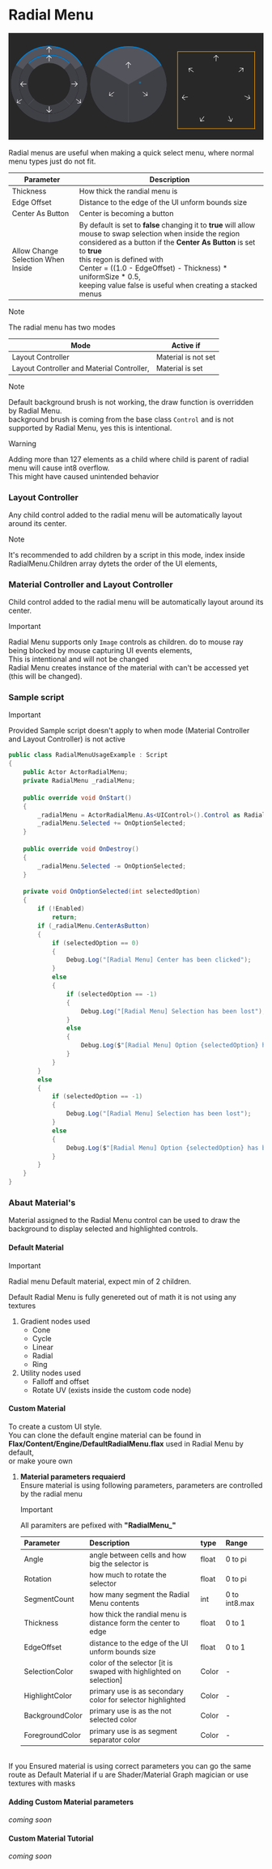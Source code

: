 # Radial Menu

![Radial Menu](media/radial-menu.png)

Radial menus are useful when making a quick select menu, where normal menu types just do not fit.</br>

| Parameter                         | Description                                                                                                                                                            |
|---------------------------------- |------------------------------------------------------------------------------------------------------------------------------------------------------------------------|
|Thickness                          | How thick the randial menu is                                                                                                                                          |
|Edge Offset                        | Distance to the edge of the UI unform bounds size                                                                                                                      |
|Center As Button                   | Center is becoming a button                                                                                                                                            |
|Allow Change Selection When Inside | By default is set to **false** changing it to **true** will allow mouse to swap selection when inside the region considered as a button if the **Center As Button** is set to **true** <br> this regon is defined with <br>Center = ((1.0 - EdgeOffset) - Thickness) * uniformSize * 0.5,<br> keeping value false is useful when creating a stacked menus |

> [!NOTE]
> The radial menu has two modes

| Mode                                      | Active if            |
|-------------------------------------------|----------------------|
| Layout Controller                         | Material is not set  |
| Layout Controller and Material Controller,| Material is set      |

> [!NOTE]
> Default background brush is not working, the draw function is overridden by Radial Menu.</br>
> background brush is coming from the base class `Control` and is not supported by Radial Menu, yes this is intentional.


> [!WARNING]
> Adding more than 127 elements as a child where child is parent of radial menu will cause int8 overflow.</br>
> This might have caused unintended behavior

### Layout Controller

Any child control added to the radial menu will be automatically layout around its center.

> [!NOTE]
> It's recommended to add children by a script in this mode,
> index inside RadialMenu.Children array dytets the order of the UI elements,

### Material Controller and Layout Controller
Child control added to the radial menu will be automatically layout around its center.

> [!IMPORTANT]
> Radial Menu supports only `Image` controls as children. do to mouse ray being blocked by mouse capturing UI events elements,</br> This is intentional and will not be changed</br>
> Radial Menu creates instance of the material with can't be accessed yet (this will be changed).

### Sample script

> [!IMPORTANT]
> Provided Sample script doesn't apply to when mode (Material Controller and Layout Controller) is not active

```cs
public class RadialMenuUsageExample : Script
{
    public Actor ActorRadialMenu;
    private RadialMenu _radialMenu;

    public override void OnStart()
    {
        _radialMenu = ActorRadialMenu.As<UIControl>().Control as RadialMenu;
        _radialMenu.Selected += OnOptionSelected;
    }

    public override void OnDestroy()
    {
        _radialMenu.Selected -= OnOptionSelected;
    }

    private void OnOptionSelected(int selectedOption)
    {
        if (!Enabled)
            return;
        if (_radialMenu.CenterAsButton)
        {
            if (selectedOption == 0)
            {
                Debug.Log("[Radial Menu] Center has been clicked");
            }
            else
            {
                if (selectedOption == -1)
                {
                    Debug.Log("[Radial Menu] Selection has been lost");
                }
                else
                {
                    Debug.Log($"[Radial Menu] Option {selectedOption} has been selected");
                }
            }
        }
        else
        {
            if (selectedOption == -1)
            {
                Debug.Log("[Radial Menu] Selection has been lost");
            }
            else
            {
                Debug.Log($"[Radial Menu] Option {selectedOption} has been selected");
            }
        }
    }
}
```





### Abaut Material's
Material assigned to the Radial Menu control can be used to draw the background to display selected and highlighted controls.</br>

#### Default Material
> [!IMPORTANT]
> Radial menu Default material, expect min of 2 children.</br>

Default Radial Menu is fully genereted out of math it is not using any textures
1. Gradient nodes used
    * Cone
    * Cycle
    * Linear
    * Radial
    * Ring
1. Utility nodes used
    * Falloff and offset
    * Rotate UV (exists inside the custom code node)

#### Custom Material
To create a custom UI style.</br>
You can clone the default engine material can be found in **Flax/Content/Engine/DefaultRadialMenu.flax** used in Radial Menu by default,</br>
or make youre own</br>
1. **Material parameters requaierd**</br>
    Ensure material is using following parameters, parameters are controlled by the radial menu
    > [!IMPORTANT]
    > All paramiters are pefixed with **"RadialMenu_"**

    | Parameter     | Description                                                        | type    | Range           |
    |---------------|--------------------------------------------------------------------|---------|-----------------|
    |Angle          | angle between cells and how big the selector is                    | float   | 0 to pi         |
    |Rotation       | how much to rotate the selector                                    | float   | 0 to pi         |
    |SegmentCount   | how many segment the Radial Menu contents                          | int     | 0 to int8.max   |
    |Thickness      | how thick the randial menu is distance form the center to edge     | float   | 0 to 1          |
    |EdgeOffset     | distance to the edge of the UI unform bounds size                  | float   | 0 to 1          |
    |SelectionColor | color of the selector [it is swaped with highlighted on selection] | Color   | -               |
    |HighlightColor | primary use is as secondary color for selector highlighted         | Color   | -               |
    |BackgroundColor| primary use is as the not selected color                           | Color   | -               |
    |ForegroundColor| primary use is as segment separator color                          | Color   | -               |
</br>
If you Ensured material is using correct parameters
you can go the same route as Default Material if u are Shader/Material Graph magician or use textures with masks

#### Adding Custom Material parameters
*coming soon*
#### Custom Material Tutorial
*coming soon*

<!---
THE TODO dont remove this comment
we are not leaving users in the dark

1. Creating a selector mask
*coming soon*
2. using selector mask to mask a Texture
*coming soon*
3. Rotating Selector using given parameters
*coming soon*
4. Creating a Ring Mask for unselected Area
*coming soon*
5. using Ring mask to mask a Texture for unselected Area
*coming soon*
6. Final step's
*coming soon*
we are done have fun exploring possibilities
-->